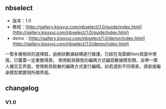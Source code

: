## nbselect

* 版本：1.0
* 教程：[http://gallery.kissyui.com/nbselect/1.0/guide/index.html](http://gallery.kissyui.com/nbselect/1.0/guide/index.html)
* demo：[http://gallery.kissyui.com/nbselect/1.0/demo/index.html](http://gallery.kissyui.com/nbselect/1.0/demo/index.html)

一箇多層樹狀的選擇框，由樹狀數據結構進行維護，已經在淘寶網Item頁面中使用。已覆蓋一定業務場景。
使用較爲靜態的編碼方式編寫數據模型類，自帶一箇人機交互界面，使用較爲鬆散的編碼方式進行編碼。如若遇到不同場景，請直接繼承模型類實現所期界面。

## changelog

### V1.0


